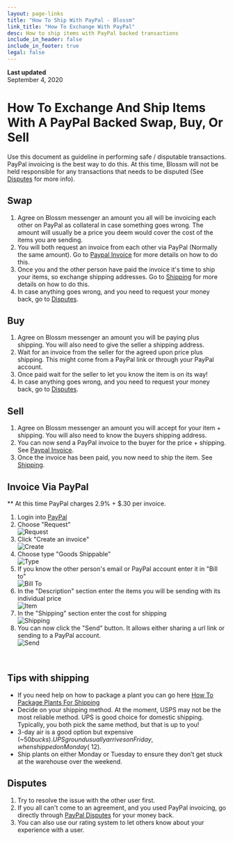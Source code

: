 ```yaml
---
layout: page-links
title: "How To Ship With PayPal - Blossm"
link_title: "How To Exchange With PayPal"
desc: How to ship items with PayPal backed transactions
include_in_header: false
include_in_footer: true
legal: false
---
```


**Last updated**  
September 4, 2020

# How To Exchange And Ship Items With A PayPal Backed Swap, Buy, Or Sell
Use this document as guideline in performing safe / disputable transactions. PayPal invoicing is the best way to do this. At this time, Blossm will not be held responsible for any transactions that needs to be disputed (See [Disputes](#disputes) for more info). 
## Swap
1. Agree on Blossm messenger an amount you all will be invoicing each other on PayPal as collateral in case something goes wrong. The amount will usually be a price you deem would cover the cost of the items you are sending.
2. You will both request an invoice from each other via PayPal (Normally the same amount). Go to [Paypal Invoice](#invoice-via-paypal) for more details on how to do this.
3. Once you and the other person have paid the invoice it's time to ship your items, so exchange shipping addresses. Go to [Shipping](#tips-with-shipping) for more details on how to do this.
4. In case anything goes wrong, and you need to request your money back, go to [Disputes](#disputes).

## Buy
1. Agree on Blossm messenger an amount you will be paying plus shipping. You will also need to give the seller a shipping address.
2. Wait for an invoice from the seller for the agreed upon price plus shipping. This might come from a PayPal link or through your PayPal account.
3. Once paid wait for the seller to let you know the item is on its way!
4. In case anything goes wrong, and you need to request your money back, go to [Disputes](#disputes).

## Sell
1. Agree on Blossm messenger an amount you will accept for your item + shipping. You will also need to know the buyers shipping address.
2. You can now send a PayPal invoice to the buyer for the price + shipping. See [Paypal Invoice](#invoice-via-paypal).
3. Once the invoice has been paid, you now need to ship the item. See [Shipping](#tips-with-shipping).

## Invoice Via PayPal
** At this time PayPal charges 2.9% + $.30 per invoice.
1. Login into [PayPal](https://www.paypal.com/us/signin)
2. Choose "Request" <br />
![Request](https://blossm.garden/assets/shipping/request.png)
3. Click "Create an invoice" <br />
![Create](https://blossm.garden/assets/shipping/invoice-create.png)
4. Choose type "Goods Shippable" <br />
![Type](https://blossm.garden/assets/shipping/invoice-type.png)
5. If you know the other person's email or PayPal account enter it in "Bill to" <br />
![Bill To](https://blossm.garden/assets/shipping/invoice-bill-to.png)
6. In the "Description" section enter the items you will be sending with its individual price <br />
![Item](https://blossm.garden/assets/shipping/invoice-item.png)
7. In the "Shipping" section enter the cost for shipping <br />
![Shipping](https://blossm.garden/assets/shipping/invoice-shipping.png)
8. You can now click the "Send" button. It allows either sharing a url link or sending to a PayPal account. <br />
![Send](https://blossm.garden/assets/shipping/invoice-send.png)
<br />


## Tips with shipping
* If you need help on how to package a plant you can go here [How To Package Plants For Shipping](https://blossm.garden/how-to-package-plants/)
* Decide on your shipping method. At the moment, USPS may not be the most reliable method. UPS is good choice for domestic shipping. Typically, you both pick the same method, but that is up to you!
* 3-day air is a good option but expensive (~$50 bucks). UPS ground usually arrives on Friday, when shipped on Monday (~$12).
* Ship plants on either Monday or Tuesday to ensure they don’t get stuck at the warehouse over the weekend.

## Disputes
1. Try to resolve the issue with the other user first.
2. If you all can't come to an agreement, and you used PayPal invoicing, go directly through [PayPal Disputes](https://www.paypal.com/us/webapps/mpp/security/buyer-protection-resolution) for your money back.
3. You can also use our rating system to let others know about your experience with a user.